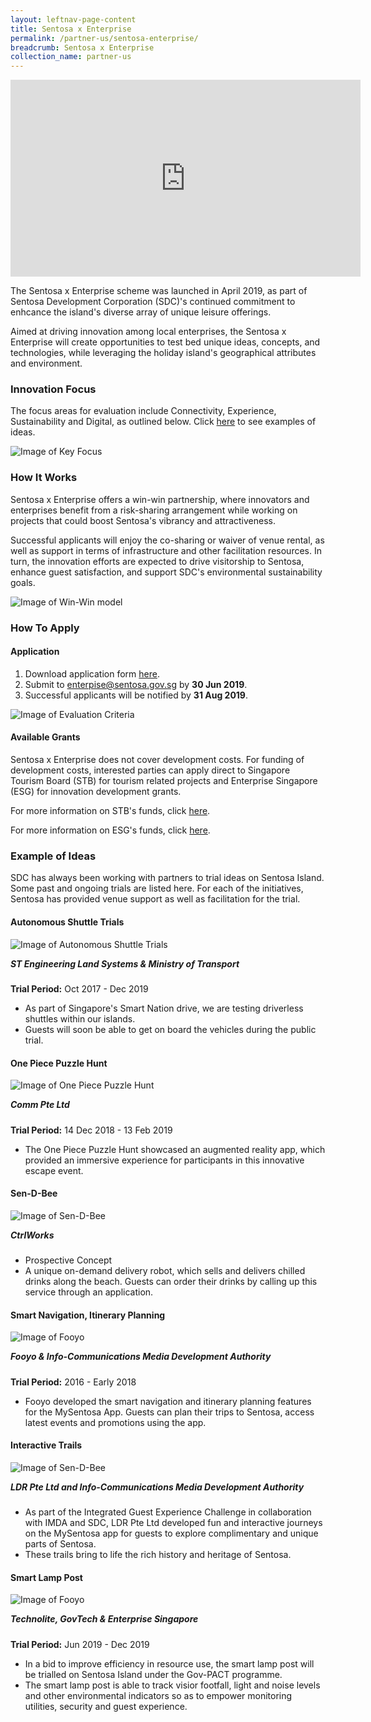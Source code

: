 ```yaml
---
layout: leftnav-page-content
title: Sentosa x Enterprise
permalink: /partner-us/sentosa-enterprise/
breadcrumb: Sentosa x Enterprise
collection_name: partner-us
---
```


<style>
@media only screen and (min-width: 769px) {
   .reverse-row-order{
     flex-direction:row-reverse;
   }
}
</style>

<div class="bp-youtube">
  <iframe width="560" height="315" src="https://www.youtube.com/embed/mHbNxeorbvo" frameborder="0" allow="accelerometer; autoplay; encrypted-media; gyroscope; picture-in-picture" allowfullscreen></iframe>
</div>

The Sentosa x Enterprise scheme was launched in April 2019, as part of Sentosa Development Corporation (SDC)'s continued commitment to enhcance the island's diverse array of unique leisure offerings.

Aimed at driving innovation among local enterprises, the Sentosa x Enterprise will create opportunities to test bed unique ideas, concepts, and technologies, while leveraging the holiday island's geographical attributes and environment.

### Innovation Focus
The focus areas for evaluation include Connectivity, Experience, Sustainability and Digital, as outlined below. Click <a href="#example-of-ideas">here</a> to see examples of ideas.

![Image of Key Focus](/images/partner-us/enterprise/inov_focus.png)


### How It Works

 Sentosa x Enterprise offers a win-win partnership, where innovators and enterprises benefit from a risk-sharing arrangement while working on projects that could boost Sentosa's vibrancy and attractiveness.

Successful applicants will enjoy the co-sharing or waiver of venue rental, as well as support in terms of infrastructure and other facilitation resources. In turn, the innovation efforts are expected to drive visitorship to Sentosa, enhance guest satisfaction, and support SDC's environmental sustainability goals. 

![Image of Win-Win model](/images/partner-us/enterprise/win_win.png)


### How To Apply

#### Application

<div class="row">
	<div class="col is-6">
        <p>
            <ol>
                <li>Download application form <a href="/resources/enterprise/Sentosa-x-Enterprise-Application-Form.pdf">here</a>.</li>
                <li>Submit to <a href="mailto:enterprise@sentosa.gov.sg">enterpise@sentosa.gov.sg</a> by <strong>30 Jun 2019</strong>.</li>
                <li>Successful applicants will be notified by <strong>31 Aug 2019</strong>.</li>
            </ol>
		</p>
	</div>
     <div class="col is-offset-1 is-5">
		<figure style="margin:0;">
			<img src="/images/partner-us/enterprise/eval_crit.png" alt="Image of Evaluation Criteria"/>
		</figure>
	</div>
</div>

#### Available Grants

Sentosa x Enterprise does not cover development costs. For funding of development costs, interested parties can apply direct to Singapore Tourism Board (STB) for tourism related projects and Enterprise Singapore (ESG) for innovation development grants.

For more information on STB's funds, click <a href="https://www.stb.gov.sg/content/stb/en/assistance-and-licensing/grants-overview.html">here</a>.

For more information on ESG's funds, click <a href="https://www.enterprisesg.gov.sg/financial-assistance/grants">here</a>. 

### Example of Ideas
SDC has always been working with partners to trial ideas on Sentosa Island. Some past and ongoing trials are listed here. For each of the initiatives, Sentosa has provided venue support as well as facilitation for the trial. 



<h4>Autonomous Shuttle Trials</h4>
<div class="row reverse-row-order">
  <div class="col is-offset-1 is-5">
    <figure style="margin:0;">
      <img src="/images/partner-us/enterprise/auto_shuttle.jpg" alt="Image of Autonomous Shuttle Trials"/>
    </figure>
  </div>
  <div class="col is-6">
    <p>
    <h5 style="margin-top:0;">ST Engineering Land Systems & Ministry of Transport</h5>
    <strong>Trial Period:</strong> Oct 2017 - Dec 2019
    <ul>
      <li>As part of Singapore's Smart Nation drive, we are testing driverless shuttles within our islands. </li>
      <li>Guests will soon be able to get on board the vehicles during the public trial.</li>
    </ul>
    </p>
  </div>
</div>
<h4>One Piece Puzzle Hunt</h4>
<div class="row">
  <div class="col is-5">
    <figure style="margin:0;">
      <img src="/images/partner-us/enterprise/one_piece.png" alt="Image of One Piece Puzzle Hunt"/>
    </figure>
  </div>
  <div class="col is-offset-1 is-6">
    <p>
    <h5 style="margin-top:0;">Comm Pte Ltd</h5>
    <strong>Trial Period:</strong> 14 Dec 2018 - 13 Feb 2019
    <ul>
      <li>The One Piece Puzzle Hunt showcased an augmented reality app, which provided an immersive experience for participants in this innovative escape event.</li>
    </ul>
    </p>
  </div>
</div>
<h4>Sen-D-Bee</h4>
<div class="row reverse-row-order">
  <div class="col is-offset-1 is-5">
    <figure style="margin:0;">
      <img src="/images/partner-us/enterprise/sen_d_bee.png" alt="Image of Sen-D-Bee"/>
    </figure>
  </div>
  <div class="col is-6">
    <p>
    <h5 style="margin-top:0;">CtrlWorks</h5>
    <ul>
      <li>Prospective Concept</li>
      <li>A unique on-demand delivery robot, which sells and delivers chilled drinks along the beach. Guests can order their drinks by calling up this service through an application.</li>
    </ul>
    </p>
  </div>
</div>
<h4>Smart Navigation, Itinerary Planning</h4>
<div class="row">
  <div class="col is-5">
    <figure style="margin:0;">
      <img src="/images/partner-us/enterprise/fooyo.png" alt="Image of Fooyo"/>
    </figure>
  </div>
  <div class="col is-offset-1 is-6">
    <p>
    <h5 style="margin-top:0;">Fooyo & Info-Communications Media Development Authority</h5>
    <strong>Trial Period:</strong> 2016 - Early 2018
    <ul>
      <li>Fooyo developed the smart navigation and itinerary planning features for the MySentosa App. Guests can plan their trips to Sentosa, access latest events and promotions using the app.</li>
    </ul>
    </p>
  </div>
</div>
<h4>Interactive Trails</h4>
<div class="row reverse-row-order">
  <div class="col is-offset-1 is-5">
    <figure style="margin:0;">
      <img src="/images/partner-us/enterprise/interactive_trails.png" alt="Image of Sen-D-Bee"/>
    </figure>
  </div>
  <div class="col is-6">
    <p>
    <h5 style="margin-top:0">LDR Pte Ltd and Info-Communications Media Development Authority</h5>
    <ul>
      <li>As part of the Integrated Guest Experience Challenge in collaboration with IMDA and SDC, LDR Pte Ltd developed fun and interactive journeys on the MySentosa app for guests to explore complimentary and unique parts of Sentosa.</li>
      <li>These trails bring to life the rich history and heritage of Sentosa.</li>
    </ul>
    </p>
  </div>
</div>
<h4>Smart Lamp Post</h4>
<div class="row">
  <div class="col is-5">
    <figure style="margin:0;">
      <img src="/images/partner-us/enterprise/fooyo.png" alt="Image of Fooyo"/>
    </figure>
  </div>
  <div class="col is-offset-1 is-6">
    <p>
    <h5 style="margin-top:0;">Technolite, GovTech & Enterprise Singapore</h5>
    <strong>Trial Period:</strong> Jun 2019 - Dec 2019
    <ul>
      <li>In a bid to improve efficiency in resource use, the smart lamp post will be trialled on Sentosa Island under the Gov-PACT programme.</li>
      <li>The smart lamp post is able to track visior footfall, light and noise levels and other environmental indicators so as to empower monitoring utilities, security and guest experience.</li>
    </ul>
    </p>
  </div>
</div>

